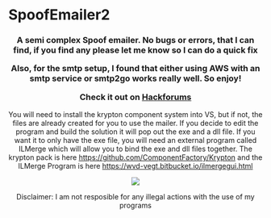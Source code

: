 # SpoofEmailer2

<center> <h3> A semi complex Spoof emailer. No bugs or errors, that I can find, if you find any please let me know so I can do a quick fix

Also, for the smtp setup, I found that either using AWS with an smtp service or smtp2go works really well. So enjoy!

Check it out on <a href="https://hackforums.net/member.php?action=register&referrer=4952323">Hackforums</a> </h3>

You will need to install the krypton component system into VS, but if not, the files are already created for you to use the mailer. If you decide to edit the program and build the solution it will pop out the exe and a dll file. If you want it to only have the exe file, you will need an external program called ILMerge which will allow you to bind the exe and dll files together. The krypton pack is here https://github.com/ComponentFactory/Krypton and the ILMerge Program is here https://wvd-vegt.bitbucket.io/ilmergegui.html

<img src="https://raw.githubusercontent.com/roast247/SpoofMailer2/main/Mailer%202.0.png">

Disclaimer: I am not resposible for any illegal actions with the use of my programs
</center>
